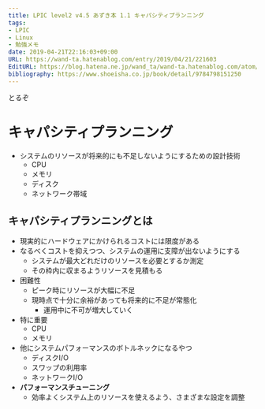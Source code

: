 ```yaml
---
title: LPIC level2 v4.5 あずき本 1.1 キャパシティプランニング
tags:
- LPIC
- Linux
- 勉強メモ
date: 2019-04-21T22:16:03+09:00
URL: https://wand-ta.hatenablog.com/entry/2019/04/21/221603
EditURL: https://blog.hatena.ne.jp/wand_ta/wand-ta.hatenablog.com/atom/entry/17680117127067313311
bibliography: https://www.shoeisha.co.jp/book/detail/9784798151250
---
```


とるぞ



# キャパシティプランニング

- システムのリソースが将来的にも不足しないようにするための設計技術
    - CPU
    - メモリ
    - ディスク
    - ネットワーク帯域

## キャパシティプランニングとは

- 現実的にハードウェアにかけられるコストには限度がある
- なるべくコストを抑えつつ、システムの運用に支障が出ないようにする
    - システムが最大どれだけのリソースを必要とするか測定
    - その枠内に収まるようリソースを見積もる
- 困難性
    - ピーク時にリソースが大幅に不足
    - 現時点で十分に余裕があっても将来的に不足が常態化
        - 運用中に不可が増大していく
- 特に重要
    - CPU
    - メモリ
- 他にシステムパフォーマンスのボトルネックになるやつ
    - ディスクI/O
    - スワップの利用率
    - ネットワークI/O
- **パフォーマンスチューニング**
    - 効率よくシステム上のリソースを使えるよう、さまざまな設定を調整



 

